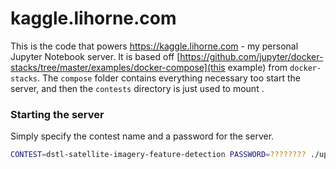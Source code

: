 # kaggle.lihorne.com

This is the code that powers https://kaggle.lihorne.com - my personal Jupyter Notebook server. It is based off [https://github.com/jupyter/docker-stacks/tree/master/examples/docker-compose](this example) from `docker-stacks`. The `compose` folder contains everything necessary too start the server, and then the `contests` directory is just used to mount .

### Starting the server

Simply specify the contest name and a password for the server.

```bash
CONTEST=dstl-satellite-imagery-feature-detection PASSWORD=???????? ./up.sh
```
